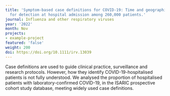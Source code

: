 ```yaml
---
title: 'Symptom-based case definitions for COVID-19: Time and geographical variations
  for detection at hospital admission among 260,000 patients.'
journal: Influenza and other respiratory viruses
year: '2022'
month: Nov
projects:
- example-project
featured: 'false'
weight: 200
doi: https://doi.org/10.1111/irv.13039
---
```


Case definitions are used to guide clinical practice, surveillance and research protocols. However, how they identify COVID-19-hospitalised patients is not fully understood. We analysed the proportion of hospitalised patients with laboratory-confirmed COVID-19, in the ISARIC prospective cohort study database, meeting widely used case definitions.